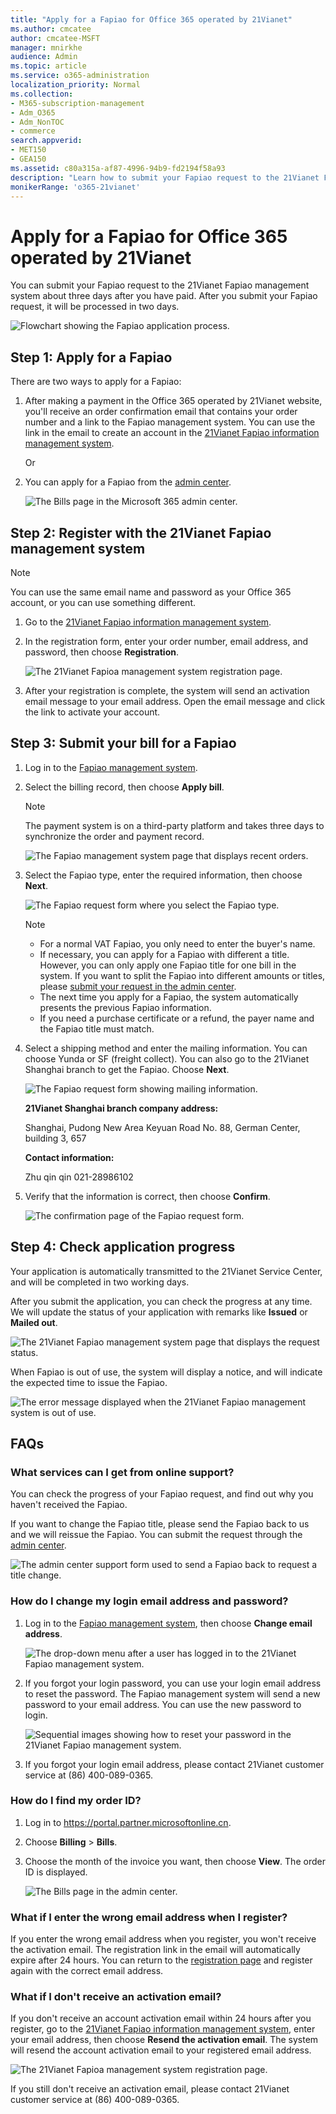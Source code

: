 ```yaml
---
title: "Apply for a Fapiao for Office 365 operated by 21Vianet"
ms.author: cmcatee
author: cmcatee-MSFT
manager: mnirkhe
audience: Admin
ms.topic: article
ms.service: o365-administration
localization_priority: Normal
ms.collection: 
- M365-subscription-management 
- Adm_O365
- Adm_NonTOC
- commerce
search.appverid:
- MET150
- GEA150
ms.assetid: c80a315a-af87-4996-94b9-fd2194f58a93
description: "Learn how to submit your Fapiao request to the 21Vianet Fapiao management system after making a payment in the Office 365 operated by 21Vianet in China."
monikerRange: 'o365-21vianet'
---
```


# Apply for a Fapiao for Office 365 operated by 21Vianet

You can submit your Fapiao request to the 21Vianet Fapiao management system about three days after you have paid. After you submit your Fapiao request, it will be processed in two days.
  
![Flowchart showing the Fapiao application process.](../media/bf14884a-53f9-4c53-971c-b9b8ad6ec8d3.png)
  
## Step 1: Apply for a Fapiao

There are two ways to apply for a Fapiao:
  
1. After making a payment in the Office 365 operated by 21Vianet website, you'll receive an order confirmation email that contains your order number and a link to the Fapiao management system. You can use the link in the email to create an account in the <a href="https://go.microsoft.com/fwlink/p/?linkid=837466" target="_blank">21Vianet Fapiao information management system</a>.
    
    Or
    
2. You can apply for a Fapiao from the <a href="https://portal.partner.microsoftonline.cn" target="_blank">admin center</a>.
    
    ![The Bills page in the Microsoft 365 admin center.](../media/a6e3b953-abd4-46aa-a910-08c517915a21.png)
  
## Step 2: Register with the 21Vianet Fapiao management system

> [!NOTE]
> You can use the same email name and password as your Office 365 account, or you can use something different. 
  
1. Go to the <a href="https://go.microsoft.com/fwlink/p/?linkid=837466" target="_blank">21Vianet Fapiao information management system</a>.
    
2. In the registration form, enter your order number, email address, and password, then choose **Registration**.
    
    ![The 21Vianet Fapioa management system registration page.](../media/60d39184-95b2-4ea4-a8a2-3e11763bec87.png)
  
3. After your registration is complete, the system will send an activation email message to your email address. Open the email message and click the link to activate your account.
    
## Step 3: Submit your bill for a Fapiao

1. Log in to the <a href="https://go.microsoft.com/fwlink/p/?linkid=837465" target="_blank">Fapiao management system</a>.
    
2. Select the billing record, then choose **Apply bill**.
    
    > [!NOTE]
    > The payment system is on a third-party platform and takes three days to synchronize the order and payment record. 
  
    ![The Fapiao management system page that displays recent orders.](../media/b319767d-1d10-4cb4-b270-c5fbcee1368e.png)
  
3. Select the Fapiao type, enter the required information, then choose **Next**.
    
    ![The Fapiao request form where you select the Fapiao type.](../media/56fe3db1-c20f-4082-a39d-02d7ac41fec8.png)
  
    > [!NOTE]
    > - For a normal VAT Fapiao, you only need to enter the buyer's name.
    > - If necessary, you can apply for a Fapiao with different a title. However, you can only apply one Fapiao title for one bill in the system. If you want to split the Fapiao into different amounts or titles, please <a href="https://portal.partner.microsoftonline.cn/Support/SupportOverview.aspx" target="_blank">submit your request in the admin center</a>.
    > - The next time you apply for a Fapiao, the system automatically presents the previous Fapiao information.
    > - If you need a purchase certificate or a refund, the payer name and the Fapiao title must match.
    
4. Select a shipping method and enter the mailing information. You can choose Yunda or SF (freight collect). You can also go to the 21Vianet Shanghai branch to get the Fapiao. Choose **Next**.
    
    ![The Fapiao request form showing mailing information.](../media/bba500b4-a51d-477b-81a7-9113b08d39f1.png)
  
    **21Vianet Shanghai branch company address:**

    Shanghai, Pudong New Area Keyuan Road No. 88, German Center, building 3, 657

    **Contact information:**

    Zhu qin qin 021-28986102
   
5. Verify that the information is correct, then choose **Confirm**.
    
    ![The confirmation page of the Fapiao request form.](../media/18706d9d-defc-4285-8fd3-990448b44a18.png)
  
## Step 4: Check application progress

Your application is automatically transmitted to the 21Vianet Service Center, and will be completed in two working days.
  
After you submit the application, you can check the progress at any time. We will update the status of your application with remarks like **Issued** or **Mailed out**.
  
![The 21Vianet Fapiao management system page that displays the request status.](../media/6cd696ec-d630-4fce-9f27-935a0d5f0ebe.png)
  
When Fapiao is out of use, the system will display a notice, and will indicate the expected time to issue the Fapiao.
  
![The error message displayed when the 21Vianet Fapiao management system is out of use.](../media/effe0796-83aa-4a91-a488-15d6f58c01dc.png)
  
## FAQs

### What services can I get from online support?

You can check the progress of your Fapiao request, and find out why you haven't received the Fapiao.
  
If you want to change the Fapiao title, please send the Fapiao back to us and we will reissue the Fapiao. You can submit the request through the <a href="https://portal.partner.microsoftonline.cn/Support/SupportOverview.aspx" target="_blank">admin center</a>.
  
![The admin center support form used to send a Fapiao back to request a title change.](../media/2a413e9e-f30b-4f26-adbf-6287cc217a0f.png)
  
### How do I change my login email address and password?

1. Log in to the <a href="https://go.microsoft.com/fwlink/p/?linkid=837465" target="_blank">Fapiao management system</a>, then choose **Change email address**.
    
    ![The drop-down menu after a user has logged in to the 21Vianet Fapiao management system.](../media/ee6de24b-6be2-41e6-8aec-e0c3cb0ea35e.png)
  
2. If you forgot your login password, you can use your login email address to reset the password. The Fapiao management system will send a new password to your email address. You can use the new password to login.
    
    ![Sequential images showing how to reset your password in the 21Vianet Fapiao management system.](../media/2edb0a47-1286-4792-804d-7e84534c8370.png)
  
3. If you forgot your login email address, please contact 21Vianet customer service at (86) 400-089-0365.
    
### How do I find my order ID?

1. Log in to <a href="https://portal.partner.microsoftonline.cn" target="_blank">https://portal.partner.microsoftonline.cn</a>.
    
2. Choose **Billing** \> **Bills**.
    
3. Choose the month of the invoice you want, then choose **View**. The order ID is displayed.
    
    ![The Bills page in the admin center.](../media/78ceda62-c72a-4516-b251-736b568ec6a3.png)
  
### What if I enter the wrong email address when I register?

If you enter the wrong email address when you register, you won't receive the activation email. The registration link in the email will automatically expire after 24 hours. You can return to the <a href="https://go.microsoft.com/fwlink/p/?linkid=837466" target="_blank">registration page</a> and register again with the correct email address. 
  
### What if I don't receive an activation email?

If you don't receive an account activation email within 24 hours after you register, go to the <a href="https://go.microsoft.com/fwlink/p/?linkid=837466" target="_blank">21Vianet Fapiao information management system</a>, enter your email address, then choose **Resend the activation email**. The system will resend the account activation email to your registered email address.
  
![The 21Vianet Fapioa management system registration page.](../media/60d39184-95b2-4ea4-a8a2-3e11763bec87.png)
  
If you still don't receive an activation email, please contact 21Vianet customer service at (86) 400-089-0365.
